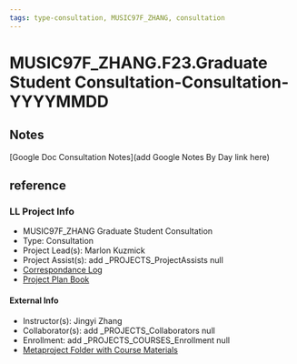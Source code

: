 ```yaml
---
tags: type-consultation, MUSIC97F_ZHANG, consultation
---
```

# MUSIC97F_ZHANG.F23.Graduate Student Consultation-Consultation-YYYYMMDD

## Notes
[Google Doc Consultation Notes](add Google Notes By Day link here)

## reference
### LL Project Info
* MUSIC97F_ZHANG Graduate Student Consultation
* Type: Consultation
* Project Lead(s): Marlon Kuzmick
* Project Assist(s): add _PROJECTS_ProjectAssists null
* [Correspondance Log](https://docs.google.com/document/d/1g-WwxJuoQmfIfFtW6Kw9aBkEqdKiG7pUF5wn00BLqWU/edit#heading=h.3kumn4ozsvf0)
* [Project Plan Book](https://hackmd.io/@ll-23-24/rJ8CeZSCh)

#### External Info
* Instructor(s): Jingyi Zhang
* Collaborator(s): add _PROJECTS_Collaborators null
* Enrollment: add _PROJECTS_COURSES_Enrollment null
* [Metaproject Folder with Course Materials](https://drive.google.com/drive/folders/1JPMOTHA3cqfaD3qgM5SA4MXevlRtct7Y)
